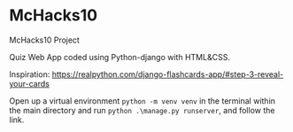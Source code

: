 # McHacks10
McHacks10 Project

Quiz Web App coded using Python-django with HTML&CSS.

Inspiration: https://realpython.com/django-flashcards-app/#step-3-reveal-your-cards

Open up a virtual environment `python -m venv venv` in the terminal within the main directory and run `python .\manage.py runserver`, and follow the link.
